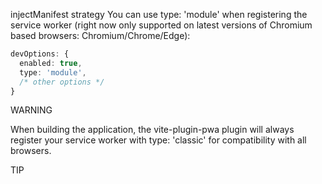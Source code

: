 injectManifest strategy
You can use type: 'module' when registering the service worker (right now only supported on latest versions of Chromium based browsers: Chromium/Chrome/Edge):


``` ts
devOptions: {
  enabled: true,
  type: 'module',
  /* other options */  
}
```
WARNING

When building the application, the vite-plugin-pwa plugin will always register your service worker with type: 'classic' for compatibility with all browsers.

TIP